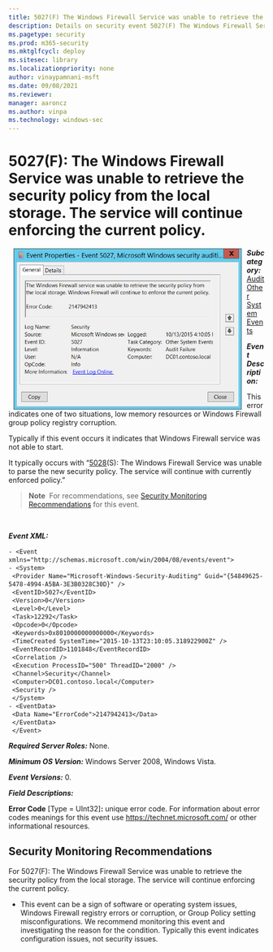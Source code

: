 ```yaml
---
title: 5027(F) The Windows Firewall Service was unable to retrieve the security policy from the local storage. The service will continue enforcing the current policy. (Windows 10)
description: Details on security event 5027(F) The Windows Firewall Service was unable to retrieve the security policy from the local storage.
ms.pagetype: security
ms.prod: m365-security
ms.mktglfcycl: deploy
ms.sitesec: library
ms.localizationpriority: none
author: vinaypamnani-msft
ms.date: 09/08/2021
ms.reviewer: 
manager: aaroncz
ms.author: vinpa
ms.technology: windows-sec
---
```


# 5027(F): The Windows Firewall Service was unable to retrieve the security policy from the local storage. The service will continue enforcing the current policy.


<img src="images/event-5027.png" alt="Event 5027 illustration" width="449" height="317" hspace="10" align="left" />

***Subcategory:***&nbsp;[Audit Other System Events](audit-other-system-events.md)

***Event Description:***

This error indicates one of two situations, low memory resources or Windows Firewall group policy registry corruption.

Typically if this event occurs it indicates that Windows Firewall service was not able to start.

It typically occurs with “[5028](event-5028.md)(S): The Windows Firewall Service was unable to parse the new security policy. The service will continue with currently enforced policy.”

> **Note**&nbsp;&nbsp;For recommendations, see [Security Monitoring Recommendations](#security-monitoring-recommendations) for this event.

<br clear="all">

***Event XML:***
```
- <Event xmlns="http://schemas.microsoft.com/win/2004/08/events/event">
- <System>
 <Provider Name="Microsoft-Windows-Security-Auditing" Guid="{54849625-5478-4994-A5BA-3E3B0328C30D}" /> 
 <EventID>5027</EventID> 
 <Version>0</Version> 
 <Level>0</Level> 
 <Task>12292</Task> 
 <Opcode>0</Opcode> 
 <Keywords>0x8010000000000000</Keywords> 
 <TimeCreated SystemTime="2015-10-13T23:10:05.318922900Z" /> 
 <EventRecordID>1101848</EventRecordID> 
 <Correlation /> 
 <Execution ProcessID="500" ThreadID="2000" /> 
 <Channel>Security</Channel> 
 <Computer>DC01.contoso.local</Computer> 
 <Security /> 
 </System>
- <EventData>
 <Data Name="ErrorCode">2147942413</Data> 
 </EventData>
 </Event>

```

***Required Server Roles:*** None.

***Minimum OS Version:*** Windows Server 2008, Windows Vista.

***Event Versions:*** 0.

***Field Descriptions:***

**Error Code** \[Type = UInt32\]**:** unique error code. For information about error codes meanings for this event use <https://technet.microsoft.com/> or other informational resources.

## Security Monitoring Recommendations

For 5027(F): The Windows Firewall Service was unable to retrieve the security policy from the local storage. The service will continue enforcing the current policy.

-   This event can be a sign of software or operating system issues, Windows Firewall registry errors or corruption, or Group Policy setting misconfigurations. We recommend monitoring this event and investigating the reason for the condition. Typically this event indicates configuration issues, not security issues.

